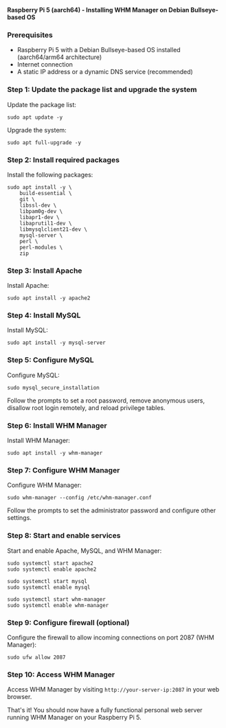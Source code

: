 **Raspberry Pi 5 (aarch64) - Installing WHM Manager on Debian Bullseye-based OS**

### Prerequisites

* Raspberry Pi 5 with a Debian Bullseye-based OS installed (aarch64/arm64 architecture)
* Internet connection
* A static IP address or a dynamic DNS service (recommended)

### Step 1: Update the package list and upgrade the system

Update the package list:
```
sudo apt update -y
```

Upgrade the system:
```
sudo apt full-upgrade -y
```

### Step 2: Install required packages

Install the following packages:
```
sudo apt install -y \
    build-essential \
    git \
    libssl-dev \
    libpam0g-dev \
    libapr1-dev \
    libaprutil1-dev \
    libmysqlclient21-dev \
    mysql-server \
    perl \
    perl-modules \
    zip
```

### Step 3: Install Apache

Install Apache:
```
sudo apt install -y apache2
```

### Step 4: Install MySQL

Install MySQL:
```
sudo apt install -y mysql-server
```

### Step 5: Configure MySQL

Configure MySQL:
```
sudo mysql_secure_installation
```

Follow the prompts to set a root password, remove anonymous users, disallow root login remotely, and reload privilege tables.

### Step 6: Install WHM Manager

Install WHM Manager:
```
sudo apt install -y whm-manager
```

### Step 7: Configure WHM Manager

Configure WHM Manager:
```
sudo whm-manager --config /etc/whm-manager.conf
```

Follow the prompts to set the administrator password and configure other settings.

### Step 8: Start and enable services

Start and enable Apache, MySQL, and WHM Manager:
```
sudo systemctl start apache2
sudo systemctl enable apache2

sudo systemctl start mysql
sudo systemctl enable mysql

sudo systemctl start whm-manager
sudo systemctl enable whm-manager
```

### Step 9: Configure firewall (optional)

Configure the firewall to allow incoming connections on port 2087 (WHM Manager):
```
sudo ufw allow 2087
```

### Step 10: Access WHM Manager

Access WHM Manager by visiting `http://your-server-ip:2087` in your web browser.

That's it! You should now have a fully functional personal web server running WHM Manager on your Raspberry Pi 5.

